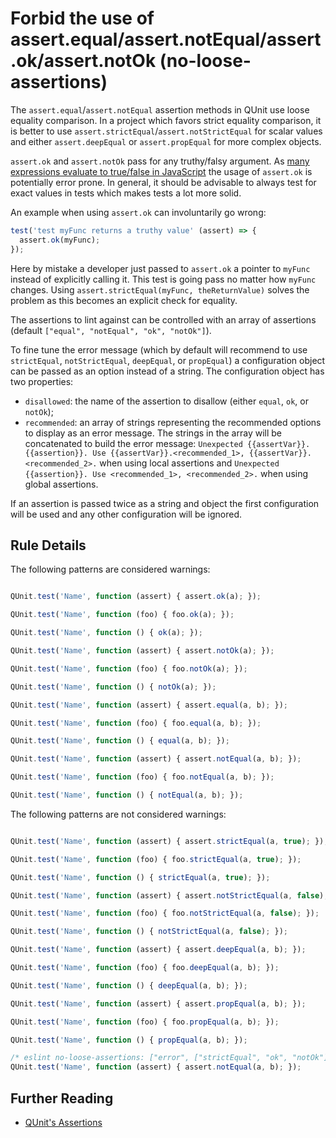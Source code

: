 # Forbid the use of assert.equal/assert.notEqual/assert.ok/assert.notOk (no-loose-assertions)

The `assert.equal`/`assert.notEqual` assertion methods in QUnit use loose equality comparison. In a project which favors strict equality comparison, it is better to use `assert.strictEqual`/`assert.notStrictEqual` for scalar values and either `assert.deepEqual` or `assert.propEqual` for more complex objects.

`assert.ok` and `assert.notOk` pass for any truthy/falsy argument. As [many expressions evaluate to true/false in JavaScript](https://developer.mozilla.org/en-US/docs/Glossary/Truthy) the usage of `assert.ok` is potentially error prone. In general, it should be advisable to always test for exact values in tests which makes tests a lot more solid.

An example when using `assert.ok` can involuntarily go wrong:

```js
test('test myFunc returns a truthy value' (assert) => {
  assert.ok(myFunc);
});
```

Here by mistake a developer just passed to `assert.ok` a pointer to `myFunc` instead of explicitly calling it. This test is going pass no matter how `myFunc` changes. Using `assert.strictEqual(myFunc, theReturnValue)` solves the problem as this becomes an explicit check for equality.

The assertions to lint against can be controlled with an array of assertions (default `["equal", "notEqual", "ok", "notOk"]`).

To fine tune the error message (which by default will recommend to use `strictEqual`, `notStrictEqual`, `deepEqual`, or `propEqual`) a configuration object can be passed as an option instead of a string. The configuration object has two properties:

* `disallowed`: the name of the assertion to disallow (either `equal`, `ok`, or `notOk`);
* `recommended`: an array of strings representing the recommended options to display as an error message. The strings in the array will be concatenated to build the error message: `Unexpected {{assertVar}}.{{assertion}}. Use {{assertVar}}.<recommended_1>, {{assertVar}}.<recommended_2>.` when using local assertions and `Unexpected {{assertion}}. Use <recommended_1>, <recommended_2>.` when using global assertions.

If an assertion is passed twice as a string and object the first configuration will be used and any other configuration will be ignored.

## Rule Details

The following patterns are considered warnings:

```js

QUnit.test('Name', function (assert) { assert.ok(a); });

QUnit.test('Name', function (foo) { foo.ok(a); });

QUnit.test('Name', function () { ok(a); });

QUnit.test('Name', function (assert) { assert.notOk(a); });

QUnit.test('Name', function (foo) { foo.notOk(a); });

QUnit.test('Name', function () { notOk(a); });

QUnit.test('Name', function (assert) { assert.equal(a, b); });

QUnit.test('Name', function (foo) { foo.equal(a, b); });

QUnit.test('Name', function () { equal(a, b); });

QUnit.test('Name', function (assert) { assert.notEqual(a, b); });

QUnit.test('Name', function (foo) { foo.notEqual(a, b); });

QUnit.test('Name', function () { notEqual(a, b); });

```

The following patterns are not considered warnings:

```js

QUnit.test('Name', function (assert) { assert.strictEqual(a, true); });

QUnit.test('Name', function (foo) { foo.strictEqual(a, true); });

QUnit.test('Name', function () { strictEqual(a, true); });

QUnit.test('Name', function (assert) { assert.notStrictEqual(a, false); });

QUnit.test('Name', function (foo) { foo.notStrictEqual(a, false); });

QUnit.test('Name', function () { notStrictEqual(a, false); });

QUnit.test('Name', function (assert) { assert.deepEqual(a, b); });

QUnit.test('Name', function (foo) { foo.deepEqual(a, b); });

QUnit.test('Name', function () { deepEqual(a, b); });

QUnit.test('Name', function (assert) { assert.propEqual(a, b); });

QUnit.test('Name', function (foo) { foo.propEqual(a, b); });

QUnit.test('Name', function () { propEqual(a, b); });

/* eslint no-loose-assertions: ["error", ["strictEqual", "ok", "notOk"]] */
QUnit.test('Name', function (assert) { assert.notEqual(a, b); });

```

## Further Reading

* [QUnit's Assertions](https://api.qunitjs.com/category/assert/)
